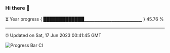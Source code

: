 ### Hi there 👋

⏳ Year progress { █████████████▁▁▁▁▁▁▁▁▁▁▁▁▁▁▁▁▁ } 45.76 %

---

⏰ Updated on Sat, 17 Jun 2023 00:41:45 GMT

![Progress Bar CI](https://github.com/Shyam-Makwana/GitHub-Actions-Demo/workflows/Progress%20Bar%20CI/badge.svg)
